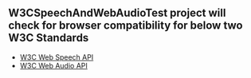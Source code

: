 ## W3CSpeechAndWebAudioTest project will check for browser compatibility for below two W3C Standards

* [W3C Web Speech API](https://dvcs.w3.org/hg/speech-api/raw-file/tip/speechapi.html)
* [W3C Web Audio API](https://www.w3.org/TR/webaudio/)
